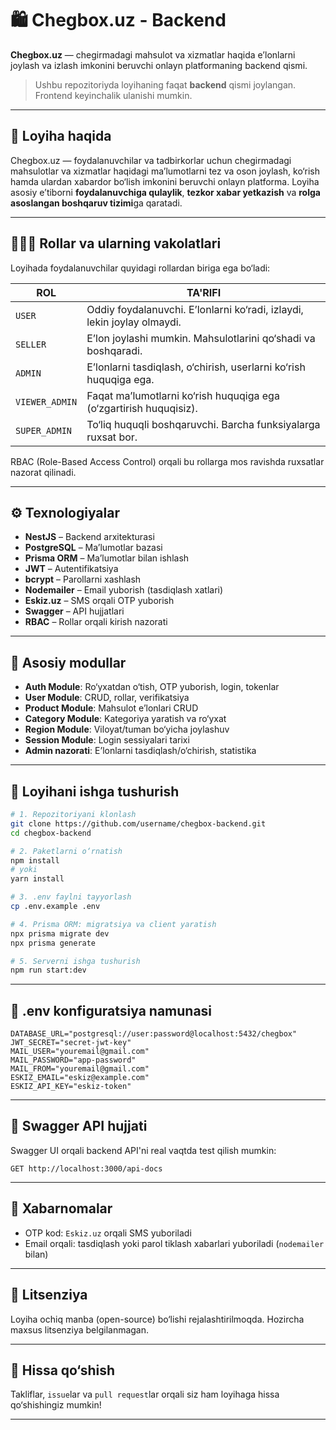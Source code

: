# 🛍️ Chegbox.uz - Backend

**Chegbox.uz** — chegirmadagi mahsulot va xizmatlar haqida e’lonlarni joylash va izlash imkonini beruvchi onlayn platformaning backend qismi.

> Ushbu repozitoriyda loyihaning faqat **backend** qismi joylangan. Frontend keyinchalik ulanishi mumkin.

---

## 📌 Loyiha haqida

Chegbox.uz — foydalanuvchilar va tadbirkorlar uchun chegirmadagi mahsulotlar va xizmatlar haqidagi ma’lumotlarni tez va oson joylash, ko‘rish hamda ulardan xabardor bo‘lish imkonini beruvchi onlayn platforma. Loyiha asosiy e’tiborni **foydalanuvchiga qulaylik**, **tezkor xabar yetkazish** va **rolga asoslangan boshqaruv tizimi**ga qaratadi.

---

## 🧑‍🤝‍🧑 Rollar va ularning vakolatlari

Loyihada foydalanuvchilar quyidagi rollardan biriga ega bo‘ladi:

| ROL           | TA'RIFI                                                                 |
|---------------|-------------------------------------------------------------------------|
| `USER`        | Oddiy foydalanuvchi. E’lonlarni ko‘radi, izlaydi, lekin joylay olmaydi. |
| `SELLER`      | E’lon joylashi mumkin. Mahsulotlarini qo‘shadi va boshqaradi.          |
| `ADMIN`       | E’lonlarni tasdiqlash, o‘chirish, userlarni ko‘rish huquqiga ega.       |
| `VIEWER_ADMIN`| Faqat ma’lumotlarni ko‘rish huquqiga ega (o‘zgartirish huquqisiz).       |
| `SUPER_ADMIN` | To‘liq huquqli boshqaruvchi. Barcha funksiyalarga ruxsat bor.           |

RBAC (Role-Based Access Control) orqali bu rollarga mos ravishda ruxsatlar nazorat qilinadi.

---

## ⚙️ Texnologiyalar

- **NestJS** – Backend arxitekturasi
- **PostgreSQL** – Ma’lumotlar bazasi
- **Prisma ORM** – Ma’lumotlar bilan ishlash
- **JWT** – Autentifikatsiya
- **bcrypt** – Parollarni xashlash
- **Nodemailer** – Email yuborish (tasdiqlash xatlari)
- **Eskiz.uz** – SMS orqali OTP yuborish
- **Swagger** – API hujjatlari
- **RBAC** – Rollar orqali kirish nazorati

---

## 📁 Asosiy modullar

- **Auth Module**: Ro‘yxatdan o‘tish, OTP yuborish, login, tokenlar
- **User Module**: CRUD, rollar, verifikatsiya
- **Product Module**: Mahsulot e’lonlari CRUD
- **Category Module**: Kategoriya yaratish va ro‘yxat
- **Region Module**: Viloyat/tuman bo‘yicha joylashuv
- **Session Module**: Login sessiyalari tarixi
- **Admin nazorati**: E’lonlarni tasdiqlash/o‘chirish, statistika

---

## 🚀 Loyihani ishga tushurish

```bash
# 1. Repozitoriyani klonlash
git clone https://github.com/username/chegbox-backend.git
cd chegbox-backend

# 2. Paketlarni o‘rnatish
npm install
# yoki
yarn install

# 3. .env faylni tayyorlash
cp .env.example .env

# 4. Prisma ORM: migratsiya va client yaratish
npx prisma migrate dev
npx prisma generate

# 5. Serverni ishga tushurish
npm run start:dev
```

---

## 🔑 .env konfiguratsiya namunasi

```env
DATABASE_URL="postgresql://user:password@localhost:5432/chegbox"
JWT_SECRET="secret-jwt-key"
MAIL_USER="youremail@gmail.com"
MAIL_PASSWORD="app-password"
MAIL_FROM="youremail@gmail.com"
ESKIZ_EMAIL="eskiz@example.com"
ESKIZ_API_KEY="eskiz-token"
```

---

## 📄 Swagger API hujjati

Swagger UI orqali backend API'ni real vaqtda test qilish mumkin:

```
GET http://localhost:3000/api-docs
```

---

## 📩 Xabarnomalar

- OTP kod: `Eskiz.uz` orqali SMS yuboriladi
- Email orqali: tasdiqlash yoki parol tiklash xabarlari yuboriladi (`nodemailer` bilan)

---

## 📝 Litsenziya

Loyiha ochiq manba (open-source) bo‘lishi rejalashtirilmoqda. Hozircha maxsus litsenziya belgilanmagan.

---

## 🤝 Hissa qo‘shish

Takliflar, `issue`lar va `pull request`lar orqali siz ham loyihaga hissa qo‘shishingiz mumkin!

---

